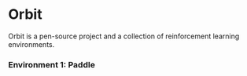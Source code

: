 # Orbit

Orbit is a pen-source project and a collection of reinforcement learning environments.

### Environment 1: Paddle

